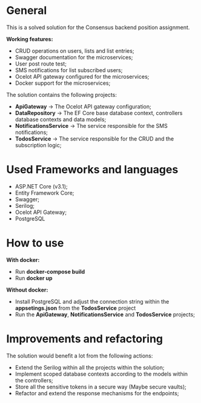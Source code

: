 # General
This is a solved solution for the Consensus backend position assignment.

**Working features:**
 - CRUD operations on users, lists and list entries;
 - Swagger documentation for the microservices;
 - User post route test;
 - SMS notifications for list subscribed users;
 - Ocelot API gateway configured for the microservices;
 - Docker support for the microservices;

The solution contains the following projects:

 - **ApiGateway** -> The Ocelot API gateway configuration;
 - **DataRepository** -> The EF Core base database context, controllers database contexts and data models;
 - **NotificationsService** -> The service responsible for the SMS notifications;
 - **TodosService** -> The service responsible for the CRUD and the subscription logic;

# Used Frameworks and languages

 - ASP.NET Core (v3.1);
 - Entity Framework Core;
 - Swagger;
 - Serilog;
 - Ocelot API Gateway;
 - PostgreSQL

# How to use
**With docker:**

 - Run **docker-compose build**
 - Run **docker up**

**Without docker:**

 - Install PostgreSQL and adjust the connection string within the **appsetings.json** from the **TodosService** project
 - Run the **ApiGateway**, **NotificationsService** and **TodosService** projects;

# Improvements and refactoring
The solution would benefit a lot from the following actions:

 - Extend the Serilog within all the projects within the solution;
 - Implement scoped database contexts according to the models within the controllers;
 - Store all the sensitive tokens in a secure way (Maybe secure vaults);
 - Refactor and extend the response mechanisms for the endpoints;
